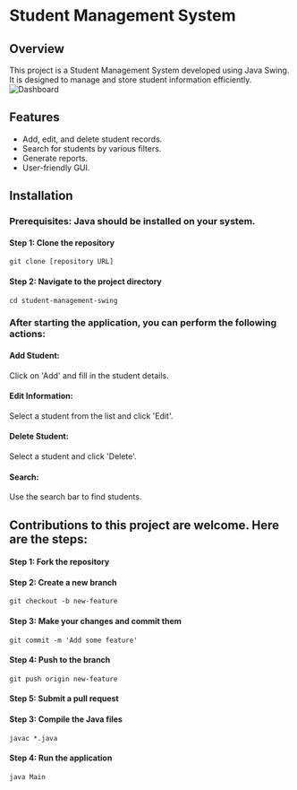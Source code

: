 # Student Management System

## Overview
This project is a Student Management System developed using Java Swing. It is designed to manage and store student information efficiently.  
![Dashboard](https://drive.google.com/uc?export=view&id=1hhT_OPuj33--arQL0F31_W4sIuw0vGdX)


## Features
- Add, edit, and delete student records.
- Search for students by various filters.
- Generate reports.
- User-friendly GUI.

## Installation
### Prerequisites: Java should be installed on your system.

#### Step 1: Clone the repository
```git clone [repository URL]```

#### Step 2: Navigate to the project directory
```cd student-management-swing```
### After starting the application, you can perform the following actions:

#### Add Student: 
Click on 'Add' and fill in the student details.

#### Edit Information: 
Select a student from the list and click 'Edit'.

#### Delete Student: 
Select a student and click 'Delete'.

#### Search: 
Use the search bar to find students.
## Contributions to this project are welcome. Here are the steps:

#### Step 1: Fork the repository
#### Step 2: Create a new branch
```git checkout -b new-feature```

#### Step 3: Make your changes and commit them
```git commit -m 'Add some feature'```

#### Step 4: Push to the branch
```git push origin new-feature```

#### Step 5: Submit a pull request

#### Step 3: Compile the Java files
```javac *.java```

#### Step 4: Run the application
```java Main```
